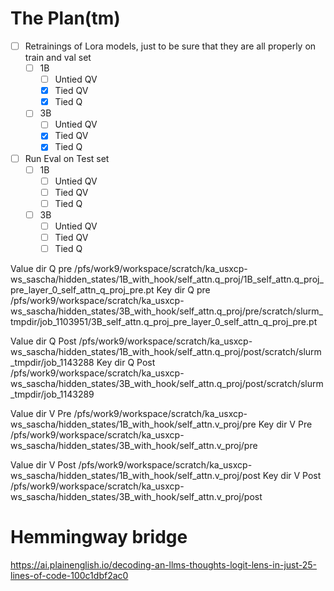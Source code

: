 # The Plan(tm)

- [ ] Retrainings of Lora models, just to be sure that they are all properly on train and val set
  - [ ] 1B
    - [ ] Untied QV
    - [x] Tied QV
    - [x] Tied Q
  - [ ] 3B
    - [ ] Untied QV
    - [x] Tied QV
    - [x] Tied Q
- [ ] Run Eval on Test set
  - [ ] 1B
    - [ ] Untied QV
    - [ ] Tied QV
    - [ ] Tied Q
  - [ ] 3B
    - [ ] Untied QV
    - [ ] Tied QV
    - [ ] Tied Q

Value dir Q pre
/pfs/work9/workspace/scratch/ka_usxcp-ws_sascha/hidden_states/1B_with_hook/self_attn.q_proj/1B_self_attn.q_proj_pre_layer_0_self_attn_q_proj_pre.pt
Key dir Q pre
/pfs/work9/workspace/scratch/ka_usxcp-ws_sascha/hidden_states/3B_with_hook/self_attn.q_proj/pre/scratch/slurm_tmpdir/job_1103951/3B_self_attn.q_proj_pre_layer_0_self_attn_q_proj_pre.pt

Value dir Q Post
/pfs/work9/workspace/scratch/ka_usxcp-ws_sascha/hidden_states/1B_with_hook/self_attn.q_proj/post/scratch/slurm_tmpdir/job_1143288
Key dir Q Post
/pfs/work9/workspace/scratch/ka_usxcp-ws_sascha/hidden_states/3B_with_hook/self_attn.q_proj/post/scratch/slurm_tmpdir/job_1143289

Value dir V Pre
/pfs/work9/workspace/scratch/ka_usxcp-ws_sascha/hidden_states/1B_with_hook/self_attn.v_proj/pre
Key dir V Pre
/pfs/work9/workspace/scratch/ka_usxcp-ws_sascha/hidden_states/3B_with_hook/self_attn.v_proj/pre

Value dir V Post
/pfs/work9/workspace/scratch/ka_usxcp-ws_sascha/hidden_states/1B_with_hook/self_attn.v_proj/post
Key dir V Post
/pfs/work9/workspace/scratch/ka_usxcp-ws_sascha/hidden_states/3B_with_hook/self_attn.v_proj/post

# Hemmingway bridge

https://ai.plainenglish.io/decoding-an-llms-thoughts-logit-lens-in-just-25-lines-of-code-100c1dbf2ac0